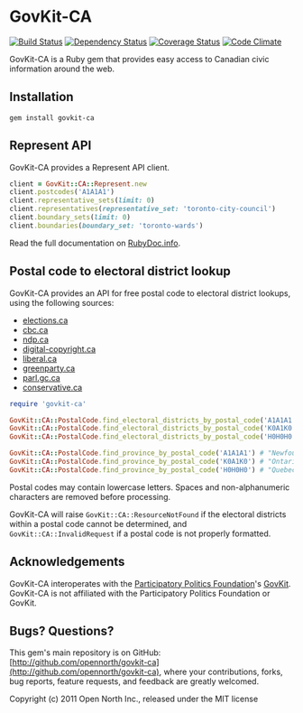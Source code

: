 # GovKit-CA

[![Build Status](https://secure.travis-ci.org/opennorth/govkit-ca.png)](http://travis-ci.org/opennorth/govkit-ca)
[![Dependency Status](https://gemnasium.com/opennorth/govkit-ca.png)](https://gemnasium.com/opennorth/govkit-ca)
[![Coverage Status](https://coveralls.io/repos/opennorth/govkit-ca/badge.png?branch=master)](https://coveralls.io/r/opennorth/govkit-ca)
[![Code Climate](https://codeclimate.com/github/opennorth/govkit-ca.png)](https://codeclimate.com/github/opennorth/govkit-ca)

GovKit-CA is a Ruby gem that provides easy access to Canadian civic information around the web. 

## Installation

    gem install govkit-ca

## Represent API

GovKit-CA provides a Represent API client.

```ruby
client = GovKit::CA::Represent.new
client.postcodes('A1A1A1')
client.representative_sets(limit: 0)
client.representatives(representative_set: 'toronto-city-council')
client.boundary_sets(limit: 0)
client.boundaries(boundary_set: 'toronto-wards')
```

Read the full documentation on [RubyDoc.info](http://rubydoc.info/gems/govkit-ca/GovKit/CA/Represent).

## Postal code to electoral district lookup

GovKit-CA provides an API for free postal code to electoral district lookups, using the following sources:

* [elections.ca](http://elections.ca/)
* [cbc.ca](http://www.cbc.ca/)
* [ndp.ca](http://www.ndp.ca/)
* [digital-copyright.ca](http://www.digital-copyright.ca/)
* [liberal.ca](http://www.liberal.ca/)
* [greenparty.ca](http://www.greenparty.ca/)
* [parl.gc.ca](http://www.parl.gc.ca/)
* [conservative.ca](http://www.conservative.ca/)

```ruby
require 'govkit-ca'

GovKit::CA::PostalCode.find_electoral_districts_by_postal_code('A1A1A1') # [10007]
GovKit::CA::PostalCode.find_electoral_districts_by_postal_code('K0A1K0') # [35012, 35025, 35040, 35052, 35063, 35064, 35087]
GovKit::CA::PostalCode.find_electoral_districts_by_postal_code('H0H0H0') # raises GovKit::CA::ResourceNotFound

GovKit::CA::PostalCode.find_province_by_postal_code('A1A1A1') # "Newfoundland and Labrador"
GovKit::CA::PostalCode.find_province_by_postal_code('K0A1K0') # "Ontario"
GovKit::CA::PostalCode.find_province_by_postal_code('H0H0H0') # "Quebec"
```

Postal codes may contain lowercase letters. Spaces and non-alphanumeric characters are removed before processing.

GovKit-CA will raise `GovKit::CA::ResourceNotFound` if the electoral districts within a postal code cannot be determined, and `GovKit::CA::InvalidRequest` if a postal code is not properly formatted.

## Acknowledgements

GovKit-CA interoperates with the [Participatory Politics Foundation](http://www.participatorypolitics.org/)'s [GovKit](https://github.com/opengovernment/govkit). GovKit-CA is not affiliated with the Participatory Politics Foundation or GovKit.

## Bugs? Questions?

This gem's main repository is on GitHub: [http://github.com/opennorth/govkit-ca](http://github.com/opennorth/govkit-ca), where your contributions, forks, bug reports, feature requests, and feedback are greatly welcomed.

Copyright (c) 2011 Open North Inc., released under the MIT license
